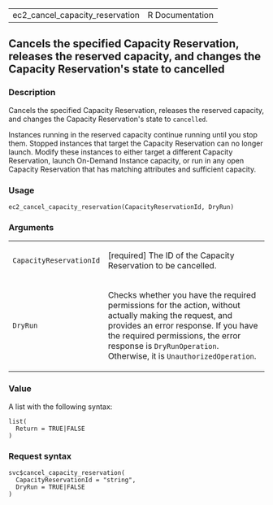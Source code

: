 <table style="width: 100%;">
<tbody>
<tr class="odd">
<td>ec2_cancel_capacity_reservation</td>
<td style="text-align: right;">R Documentation</td>
</tr>
</tbody>
</table>

## Cancels the specified Capacity Reservation, releases the reserved capacity, and changes the Capacity Reservation's state to cancelled

### Description

Cancels the specified Capacity Reservation, releases the reserved
capacity, and changes the Capacity Reservation's state to `cancelled`.

Instances running in the reserved capacity continue running until you
stop them. Stopped instances that target the Capacity Reservation can no
longer launch. Modify these instances to either target a different
Capacity Reservation, launch On-Demand Instance capacity, or run in any
open Capacity Reservation that has matching attributes and sufficient
capacity.

### Usage

    ec2_cancel_capacity_reservation(CapacityReservationId, DryRun)

### Arguments

<table>
<colgroup>
<col style="width: 35%" />
<col style="width: 65%" />
</colgroup>
<tbody>
<tr class="odd">
<td><code
id="ec2_cancel_capacity_reservation_:_CapacityReservationId">CapacityReservationId</code></td>
<td><p>[required] The ID of the Capacity Reservation to be
cancelled.</p></td>
</tr>
<tr class="even">
<td><code
id="ec2_cancel_capacity_reservation_:_DryRun">DryRun</code></td>
<td><p>Checks whether you have the required permissions for the action,
without actually making the request, and provides an error response. If
you have the required permissions, the error response is
<code>DryRunOperation</code>. Otherwise, it is
<code>UnauthorizedOperation</code>.</p></td>
</tr>
</tbody>
</table>

### Value

A list with the following syntax:

    list(
      Return = TRUE|FALSE
    )

### Request syntax

    svc$cancel_capacity_reservation(
      CapacityReservationId = "string",
      DryRun = TRUE|FALSE
    )
